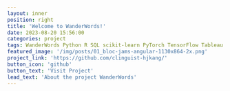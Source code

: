 ```yaml
---
layout: inner
position: right
title: 'Welcome to WanderWords!'
date: 2023-08-20 15:56:00
categories: project
tags: WanderWords Python R SQL scikit-learn PyTorch TensorFlow Tableau
featured_image: '/img/posts/01_bloc-jams-angular-1130x864-2x.png'
project_link: 'https://github.com/clinguist-hjkang/'
button_icon: 'github'
button_text: 'Visit Project'
lead_text: 'About the project WanderWords'
---
```

